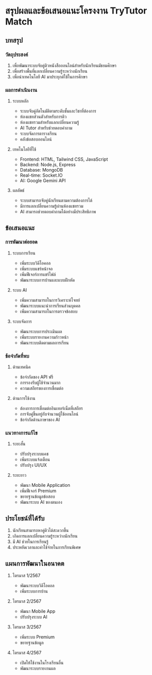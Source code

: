 # สรุปผลและข้อเสนอแนะโครงงาน TryTutor Match

## บทสรุป

### วัตถุประสงค์
1. เพื่อพัฒนาระบบจับคู่ติวหนังสือออนไลน์สำหรับนักเรียนมัธยมศึกษา
2. เพื่อสร้างพื้นที่แลกเปลี่ยนความรู้ระหว่างนักเรียน
3. เพื่อนำเทคโนโลยี AI มาประยุกต์ใช้ในการศึกษา

### ผลการดำเนินงาน
1. ระบบหลัก
   - ระบบจับคู่อัตโนมัติตามระดับชั้นและวิชาที่ต้องการ
   - ห้องแชทส่วนตัวสำหรับการติว
   - ห้องแชทรวมสำหรับแลกเปลี่ยนความรู้
   - AI Tutor สำหรับช่วยตอบคำถาม
   - ระบบจัดการตารางเรียน
   - คลังข้อสอบออนไลน์

2. เทคโนโลยีที่ใช้
   - Frontend: HTML, Tailwind CSS, JavaScript
   - Backend: Node.js, Express
   - Database: MongoDB
   - Real-time: Socket.IO
   - AI: Google Gemini API

3. ผลลัพธ์
   - ระบบสามารถจับคู่นักเรียนตามความต้องการได้
   - มีการแลกเปลี่ยนความรู้ผ่านห้องแชทรวม
   - AI สามารถช่วยตอบคำถามได้อย่างมีประสิทธิภาพ

## ข้อเสนอแนะ

### การพัฒนาต่อยอด
1. ระบบการเรียน
   - เพิ่มระบบวิดีโอคอล
   - เพิ่มระบบแชร์หน้าจอ
   - เพิ่มฟีเจอร์การแชร์ไฟล์
   - พัฒนาระบบการบ้านและแบบฝึกหัด

2. ระบบ AI
   - เพิ่มความสามารถในการวิเคราะห์โจทย์
   - พัฒนาระบบแนะนำการเรียนส่วนบุคคล
   - เพิ่มความสามารถในการตรวจข้อสอบ

3. ระบบจัดการ
   - พัฒนาระบบการประเมินผล
   - เพิ่มระบบรายงานความก้าวหน้า
   - พัฒนาระบบติดตามผลการเรียน

### ข้อจำกัดที่พบ
1. ด้านเทคนิค
   - ข้อจำกัดของ API ฟรี
   - การรองรับผู้ใช้จำนวนมาก
   - ความเสถียรของการเชื่อมต่อ

2. ด้านการใช้งาน
   - ต้องการการเชื่อมต่ออินเทอร์เน็ตที่เสถียร
   - การจับคู่ขึ้นอยู่กับจำนวนผู้ใช้ออนไลน์
   - ข้อจำกัดด้านภาษาของ AI

### แนวทางการแก้ไข
1. ระยะสั้น
   - ปรับปรุงระบบแคช
   - เพิ่มระบบแจ้งเตือน
   - ปรับปรุง UI/UX

2. ระยะยาว
   - พัฒนา Mobile Application
   - เพิ่มฟีเจอร์ Premium
   - ขยายฐานข้อมูลข้อสอบ
   - พัฒนาระบบ AI ของตนเอง

## ประโยชน์ที่ได้รับ
1. นักเรียนสามารถหาคู่ติวได้สะดวกขึ้น
2. เกิดการแลกเปลี่ยนความรู้ระหว่างนักเรียน
3. มี AI ช่วยในการเรียนรู้
4. ประหยัดเวลาและค่าใช้จ่ายในการเรียนพิเศษ

## แผนการพัฒนาในอนาคต
1. ไตรมาส 1/2567
   - พัฒนาระบบวิดีโอคอล
   - เพิ่มระบบการบ้าน

2. ไตรมาส 2/2567
   - พัฒนา Mobile App
   - ปรับปรุงระบบ AI

3. ไตรมาส 3/2567
   - เพิ่มระบบ Premium
   - ขยายฐานข้อมูล

4. ไตรมาส 4/2567
   - เปิดให้ใช้งานในโรงเรียนอื่น
   - พัฒนาระบบรายงานผล

